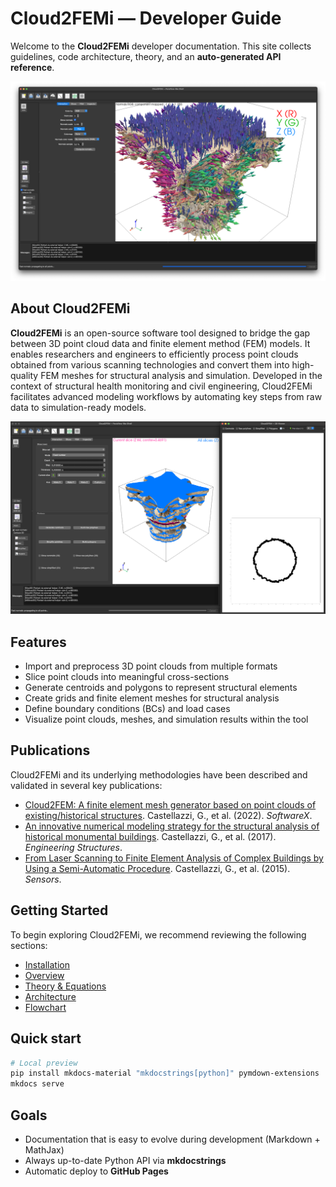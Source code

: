 # Cloud2FEMi — Developer Guide

Welcome to the **Cloud2FEMi** developer documentation. This site collects guidelines, code architecture, theory, and an **auto-generated API reference**.

![Normals visualization](assets/image2.png)


## About Cloud2FEMi

**Cloud2FEMi** is an open-source software tool designed to bridge the gap between 3D point cloud data and finite element method (FEM) models. It enables researchers and engineers to efficiently process point clouds obtained from various scanning technologies and convert them into high-quality FEM meshes for structural analysis and simulation. Developed in the context of structural health monitoring and civil engineering, Cloud2FEMi facilitates advanced modeling workflows by automating key steps from raw data to simulation-ready models.

![Slicing visualization](assets/image1.png)

## Features

- Import and preprocess 3D point clouds from multiple formats
- Slice point clouds into meaningful cross-sections
- Generate centroids and polygons to represent structural elements
- Create grids and finite element meshes for structural analysis
- Define boundary conditions (BCs) and load cases
- Visualize point clouds, meshes, and simulation results within the tool

## Publications

Cloud2FEMi and its underlying methodologies have been described and validated in several key publications:

- [Cloud2FEM: A finite element mesh generator based on point clouds of existing/historical structures](https://www.sciencedirect.com/science/article/pii/S235271102200067X). Castellazzi, G., et al. (2022). *SoftwareX*.
- [An innovative numerical modeling strategy for the structural analysis of historical monumental buildings](https://www.sciencedirect.com/science/article/pii/S0141029616312627). Castellazzi, G., et al. (2017). *Engineering Structures*.
- [From Laser Scanning to Finite Element Analysis of Complex Buildings by Using a Semi-Automatic Procedure](https://www.mdpi.com/1424-8220/15/8/18360). Castellazzi, G., et al. (2015). *Sensors*.

## Getting Started

To begin exploring Cloud2FEMi, we recommend reviewing the following sections:

- [Installation](guide/installation.md)
- [Overview](guide/overview.md)
- [Theory & Equations](guide/theory.md)
- [Architecture](guide/architecture.md)
- [Flowchart](guide/flowchart.md)

## Quick start
```bash
# Local preview
pip install mkdocs-material "mkdocstrings[python]" pymdown-extensions
mkdocs serve
```

## Goals
- Documentation that is easy to evolve during development (Markdown + MathJax)
- Always up-to-date Python API via **mkdocstrings**
- Automatic deploy to **GitHub Pages**
